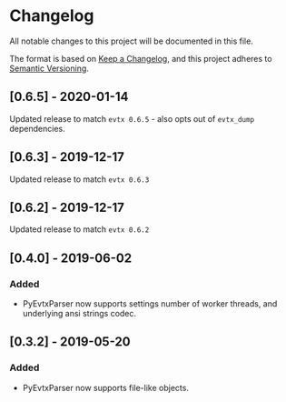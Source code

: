 # Changelog
All notable changes to this project will be documented in this file.

The format is based on [Keep a Changelog](https://keepachangelog.com/en/1.0.0/),
and this project adheres to [Semantic Versioning](https://semver.org/spec/v2.0.0.html).

## [0.6.5] - 2020-01-14

Updated release to match `evtx 0.6.5` - also opts out of `evtx_dump` dependencies.

## [0.6.3] - 2019-12-17

Updated release to match `evtx 0.6.3`


## [0.6.2] - 2019-12-17

Updated release to match `evtx 0.6.2`


## [0.4.0] - 2019-06-02

### Added
- PyEvtxParser now supports settings number of worker threads,
  and underlying ansi strings codec.

## [0.3.2] - 2019-05-20

### Added
- PyEvtxParser now supports file-like objects.